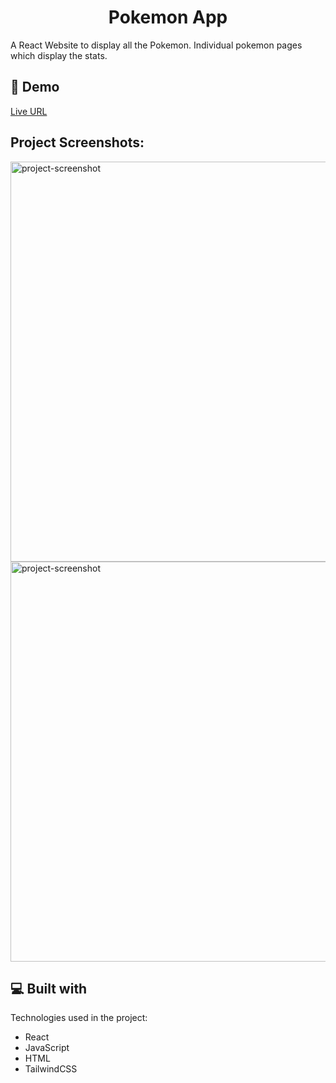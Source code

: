 <h1 align="center" id="title">Pokemon App</h1>

<p id="description">A React Website to display all the Pokemon. Individual pokemon pages which display the stats.</p>

<h2>🚀 Demo</h2>

[Live URL](https://astounding-zuccutto-76ccdf.netlify.app/)

<h2>Project Screenshots:</h2>

<img src="https://github.com/venkatamadhav/pokemon-app/assets/93066255/9735aba4-1398-4d89-9d7a-56c8b14f3ecd" alt="project-screenshot" width="1280" height="640/">

<img src="https://github.com/venkatamadhav/pokemon-app/assets/93066255/664ad2e3-414a-47b4-ba93-85c8f01bac98" alt="project-screenshot" width="1280" height="640/">

<h2>💻 Built with</h2>

Technologies used in the project:

- React
- JavaScript
- HTML
- TailwindCSS
